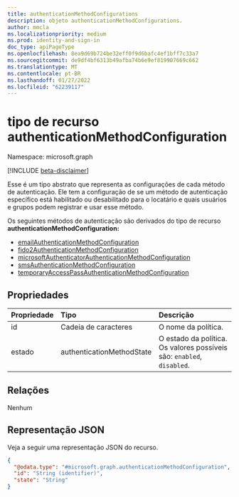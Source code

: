 ```yaml
---
title: authenticationMethodConfigurations
description: objeto authenticationMethodConfigurations.
author: mmcla
ms.localizationpriority: medium
ms.prod: identity-and-sign-in
doc_type: apiPageType
ms.openlocfilehash: 8ea9d69b724be32eff0f9d6bafc4ef1bff7c33a7
ms.sourcegitcommit: de9df4bf6313b49afba74b6e9ef819907669c662
ms.translationtype: MT
ms.contentlocale: pt-BR
ms.lasthandoff: 01/27/2022
ms.locfileid: "62239117"
---
```

# <a name="authenticationmethodconfiguration-resource-type"></a>tipo de recurso authenticationMethodConfiguration
Namespace: microsoft.graph

[!INCLUDE [beta-disclaimer](../../includes/beta-disclaimer.md)]

Esse é um tipo abstrato que representa as configurações de cada método de autenticação. Ele tem a configuração de se um método de autenticação específico está habilitado ou desabilitado para o locatário e quais usuários e grupos podem registrar e usar esse método.

Os seguintes métodos de autenticação são derivados do tipo de recurso **authenticationMethodConfiguration:**
+ [emailAuthenticationMethodConfiguration](emailauthenticationmethodconfiguration.md)
+ [fido2AuthenticationMethodConfiguration](fido2authenticationmethodconfiguration.md)
+ [microsoftAuthenticatorAuthenticationMethodConfiguration](microsoftauthenticatorauthenticationmethodconfiguration.md)
+ [smsAuthenticationMethodConfiguration](smsauthenticationmethodconfiguration.md)
+ [temporaryAccessPassAuthenticationMethodConfiguration](smsauthenticationmethodconfiguration.md)

## <a name="properties"></a>Propriedades
|Propriedade|Tipo|Descrição|
|:---|:---|:---|
|id|Cadeia de caracteres|O nome da política.|
|estado|authenticationMethodState|O estado da política. Os valores possíveis são: `enabled`, `disabled`.|

## <a name="relationships"></a>Relações
Nenhum

## <a name="json-representation"></a>Representação JSON
Veja a seguir uma representação JSON do recurso.
<!-- {
  "blockType": "resource",
  "keyProperty": "id",
  "@odata.type": "microsoft.graph.authenticationMethodConfiguration",
  "openType": false
}
-->
``` json
{
  "@odata.type": "#microsoft.graph.authenticationMethodConfiguration",
  "id": "String (identifier)",
  "state": "String"
}
```
